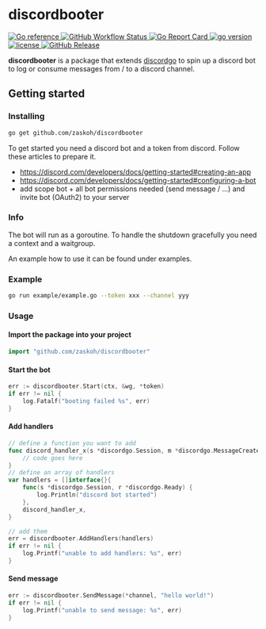 # discordbooter
<p>
    <a href="https://pkg.go.dev/github.com/zaskoh/discordbooter">
        <img alt="Go reference" src="https://img.shields.io/badge/reference-grey?style=flat-square&logo=Go">
    </a>
    <a href="https://github.com/zaskoh/discordbooter/actions/workflows/test.yml">
        <img alt="GitHub Workflow Status" src="https://github.com/zaskoh/discordbooter/workflows/Test/badge.svg?style=flat-square">
    </a>
    <a href="https://goreportcard.com/report/github.com/zaskoh/discordbooter">
        <img alt="Go Report Card" src="https://img.shields.io/badge/go%20report-A+-brightgreen.svg?style=flat-square">
    </a>
    <a href="https://github.com/zaskoh/discordbooter/blob/main/go.mod">
        <img alt="go version" src="https://img.shields.io/github/go-mod/go-version/zaskoh/discordbooter?style=flat-square&logo=Go">
    </a>
    <a href="https://github.com/zaskoh/discordbooter/blob/main/LICENSE">
        <img alt="license" src="https://img.shields.io/github/license/zaskoh/discordbooter?style=flat-square">
    </a>
    <a href="https://github.com/zaskoh/discordbooter/releases">
        <img alt="GitHub Release" src="https://img.shields.io/github/v/release/zaskoh/discordbooter?style=flat-square&include_prereleases&sort=semver">
    </a>
</p>

**discordbooter** is a package that extends [discordgo](https://github.com/bwmarrin/discordgo) to spin up a discord bot to log or consume messages from / to a discord channel.

## Getting started

### Installing
```bash
go get github.com/zaskoh/discordbooter
```

To get started you need a discord bot and a token from discord. Follow these articles to prepare it.
- https://discord.com/developers/docs/getting-started#creating-an-app
- https://discord.com/developers/docs/getting-started#configuring-a-bot
- add scope bot + all bot permissions needed (send message / ...) and invite bot (OAuth2) to your server

### Info
The bot will run as a goroutine. To handle the shutdown gracefully you need a context and a waitgroup.

An example how to use it can be found under examples.

### Example
```bash
go run example/example.go --token xxx --channel yyy
```

### Usage
#### Import the package into your project
```go
import "github.com/zaskoh/discordbooter"
```

#### Start the bot
```go
err := discordbooter.Start(ctx, &wg, *token)
if err != nil {
    log.Fatalf("booting failed %s", err)
}
```

#### Add handlers
```go
// define a function you want to add
func discord_handler_x(s *discordgo.Session, m *discordgo.MessageCreate){
	// code goes here
}
// define an array of handlers
var handlers = []interface{}{
    func(s *discordgo.Session, r *discordgo.Ready) { 
        log.Println("discord bot started") 
    }, 
    discord_handler_x,
}

// add them
err = discordbooter.AddHandlers(handlers)
if err != nil {
    log.Printf("unable to add handlers: %s", err)
}
```

#### Send message
```go
err := discordbooter.SendMessage(*channel, "hello world!")
if err != nil {
    log.Printf("unable to send message: %s", err)
}
```